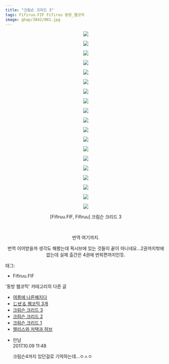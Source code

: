 ```yaml
---
title: "크림슨 크리드 3"
tags: Fifiruu.FIF Fifiruu 동방_웹코믹
image: ghap/3842/001.jpg
---
```

<div class="article">
<p style="text-align: center; clear: none; float: none;"><img src="{{ site.nasurl }}/ghap/3842/001.jpg"/></p>
<p style="text-align: center; clear: none; float: none;"><img src="{{ site.nasurl }}/ghap/3842/002.jpg"/></p>
<p style="text-align: center; clear: none; float: none;"><img src="{{ site.nasurl }}/ghap/3842/003.jpg"/></p>
<p style="text-align: center; clear: none; float: none;"><img src="{{ site.nasurl }}/ghap/3842/004.jpg"/></p>
<p style="text-align: center; clear: none; float: none;"><img src="{{ site.nasurl }}/ghap/3842/005.jpg"/></p>
<p style="text-align: center; clear: none; float: none;"><img src="{{ site.nasurl }}/ghap/3842/006.jpg"/></p>
<p style="text-align: center; clear: none; float: none;"><img src="{{ site.nasurl }}/ghap/3842/007.jpg"/></p>
<p style="text-align: center; clear: none; float: none;"><img src="{{ site.nasurl }}/ghap/3842/008.jpg"/></p>
<p style="text-align: center; clear: none; float: none;"><img src="{{ site.nasurl }}/ghap/3842/009.jpg"/></p>
<p style="text-align: center; clear: none; float: none;"><img src="{{ site.nasurl }}/ghap/3842/010.jpg"/></p>
<p style="text-align: center; clear: none; float: none;"><img src="{{ site.nasurl }}/ghap/3842/011.jpg"/></p>
<p style="text-align: center; clear: none; float: none;"><img src="{{ site.nasurl }}/ghap/3842/012.jpg"/></p>
<p style="text-align: center; clear: none; float: none;"><img src="{{ site.nasurl }}/ghap/3842/013.jpg"/></p>
<p style="text-align: center; clear: none; float: none;"><img src="{{ site.nasurl }}/ghap/3842/014.jpg"/></p>
<p style="text-align: center; clear: none; float: none;"><img src="{{ site.nasurl }}/ghap/3842/015.jpg"/></p>
<p style="text-align: center; clear: none; float: none;"><img src="{{ site.nasurl }}/ghap/3842/016.jpg"/></p>
<p style="text-align: center; clear: none; float: none;"><img src="{{ site.nasurl }}/ghap/3842/017.jpg"/></p>
<p style="text-align: center; clear: none; float: none;"><img src="{{ site.nasurl }}/ghap/3842/018.jpg"/></p>
<p style="text-align: center; clear: none; float: none;"><img src="{{ site.nasurl }}/ghap/3842/019.jpg"/></p>
<p style="text-align: center; clear: none; float: none;">[Fifiruu.FIF, Fifiruu] 크림슨 크리드 3</p>
<p style="text-align: center; clear: none; float: none;"><br/></p>
<p style="text-align: center; clear: none; float: none;">번역 여기까지.</p>
<p style="text-align: center; clear: none; float: none;">번역 이어받을까 생각도 해봤는데 픽시브에 있는 것들이 끝이 아니네요...2권까지밖에 없는데 실제 출간은 4권에 번외편까지인듯.</p>
</div><div class="tagTrail">
<p>태그: </p>
<ul>
<li>Fifiruu.FIF</li>
</ul>
</div><div class="another">
<p>'동방 웹코믹' 카테고리의 다른 글</p>
<ul>
<li><a href="/2017-10-17-ghap_3857">여름에 나른해지다</a></li>
<li><a href="/2017-10-09-ghap_3846">じぜる 웹코믹 3개</a></li>
<li><a href="/2017-10-06-ghap_3842">크림슨 크리드 3</a></li>
<li><a href="/2017-10-06-ghap_3841">크림슨 크리드 2</a></li>
<li><a href="/2017-10-06-ghap_3840">크림슨 크리드 1</a></li>
<li><a href="/2017-10-06-ghap_3832">앨리스와 저택과 허브</a></li>
</ul>
</div><div class="cb_module cb_fluid">
<div class="cb_wrt cb_profile">
<div class="comment">
<ul>
<li class="cb_thumb_off" id="comment15101066">
<div class="cb_comment_area">
<div class="cb_info_area">
<div class="cb_section">
<span class="cb_nick_name">만남</span>
</div>
<div class="cb_section">
<span class="cb_date">2017.10.09 11:48 </span>
</div>
</div>
<div class="cb_dsc_comment">
<p class="cb_dsc">
											크림슨4까지 있던걸로 기억하는데...ㅇㅅㅇ<br/>
</p>
</div>
</div></li>
</ul>
</div>
</div><!-- commentList close -->
</div>